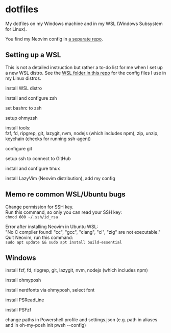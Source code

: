 # dotfiles

My dotfiles on my Windows machine and in my WSL (Windows Subsystem for Linux).

You find my Neovim config in [a separate repo](https://github.com/chrisgleitze/nvim).

## Setting up a WSL

This is not a detailed instruction but rather a to-do list for me when I set up a new WSL distro. See the [WSL folder in this repo](/WSL) for the config files I use in my Linux distros.

install WSL distro

install and configure zsh

set bashrc to zsh

setup ohmyzsh

install tools:\
fzf, fd, ripgrep, git, lazygit, nvm, nodejs (which includes npm), zip, unzip, keychain (checks for running ssh-agent)

configure git

setup ssh to connect to GitHub

install and configure tmux

install LazyVim (Neovim distribution), add my config

## Memo re common WSL/Ubuntu bugs

Change permission for SSH key.\
Run this command, so only you can read your SSH key:\
`chmod 600 ~/.ssh/id_rsa`

Error after installing Neovim in Ubuntu WSL:\
"No C compiler found! "cc", "gcc", "clang", "cl", "zig" are not executable."\
Quit Neovim, run this command:\
`sudo apt update && sudo apt install build-essential`

## Windows

install fzf, fd, ripgrep, git, lazygit, nvm, nodejs (which includes npm)

install ohmyposh

install nerdfonts via ohmyposh, select font

install PSReadLine

install PSFzf

change paths in Powershell profile and settings.json (e.g. path in aliases and in oh-my-posh init pwsh --config)
